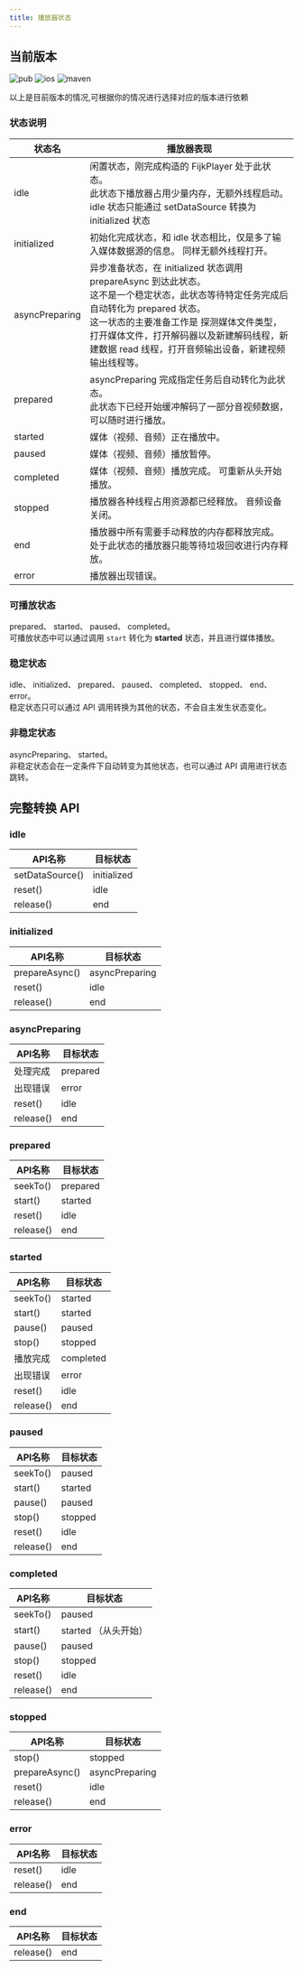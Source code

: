 ```yaml
---
title: 播放器状态
---
```


## 当前版本

![pub](https://img.shields.io/pub/v/fplayer?label=fplayer&style=flat-square) ![ios](https://img.shields.io/cocoapods/v/fplayer-core?color=red&label=Ios%20Pods&style=flat-square) ![maven](https://img.shields.io/maven-central/v/io.github.flutterplayer/fijkplayer-full?color=blue&style=flat-square&label=Android%20AAR)

以上是目前版本的情况,可根据你的情况进行选择对应的版本进行依赖

### 状态说明

|状态名|播放器表现|
|----|----|
|idle| 闲置状态，刚完成构造的 FijkPlayer 处于此状态。 <br> 此状态下播放器占用少量内存，无额外线程启动。 <br> idle 状态只能通过 setDataSource 转换为 initialized 状态 |
|initialized| 初始化完成状态，和 idle 状态相比，仅是多了输入媒体数据源的信息。 同样无额外线程打开。 |
|asyncPreparing| 异步准备状态，在 initialized 状态调用 prepareAsync 到达此状态。  <br> 这不是一个稳定状态，此状态等待特定任务完成后自动转化为 prepared 状态。 <br> 这一状态的主要准备工作是 探测媒体文件类型，打开媒体文件，打开解码器以及新建解码线程，新建数据 read 线程，打开音频输出设备，新建视频输出线程等。|
|prepared| asyncPreparing 完成指定任务后自动转化为此状态。 <br> 此状态下已经开始缓冲解码了一部分音视频数据，可以随时进行播放。 |
|started| 媒体（视频、音频）正在播放中。|
|paused| 媒体（视频、音频）播放暂停。|
|completed| 媒体（视频、音频）播放完成。 可重新从头开始播放。|
|stopped| 播放器各种线程占用资源都已经释放。 音频设备关闭。 |
|end| 播放器中所有需要手动释放的内存都释放完成。 <br> 处于此状态的播放器只能等待垃圾回收进行内存释放。|
|error| 播放器出现错误。|


### 可播放状态
prepared、 started、 paused、 completed。  
可播放状态中可以通过调用 `start` 转化为 **started** 状态，并且进行媒体播放。
### 稳定状态
idle、 initialized、 prepared、 paused、 completed、 stopped、 end、error。  
稳定状态只可以通过 API 调用转换为其他的状态，不会自主发生状态变化。
### 非稳定状态
asyncPreparing、 started。  
非稳定状态会在一定条件下自动转变为其他状态，也可以通过 API 调用进行状态跳转。


## 完整转换 API

### **idle**

|API名称|目标状态|
|----|----|
| setDataSource()  | initialized |
| reset()  | idle |
| release()  | end |



### **initialized**

|API名称|目标状态|
|----|----|
| prepareAsync()  | asyncPreparing |
| reset()  | idle |
| release()  | end |



### **asyncPreparing**

|API名称|目标状态|
|----|----|
| 处理完成  | prepared |
| 出现错误  | error |
| reset()  | idle |
| release()  | end |

### **prepared**

|API名称|目标状态|
|----|----|
| seekTo()  | prepared |
| start()  | started |
| reset()  | idle |
| release()  | end |


### **started**

|API名称|目标状态|
|----|----|
| seekTo()  | started |
| start()  | started |
| pause()  | paused |
| stop()  | stopped |
| 播放完成  | completed |
| 出现错误  | error |
| reset()  | idle |
| release()  | end |


### **paused**

|API名称|目标状态|
|----|----|
| seekTo()  | paused |
| start()  | started |
| pause()  | paused |
| stop()  | stopped |
| reset()  | idle |
| release()  | end |

### **completed**

|API名称|目标状态|
|----|----|
| seekTo()  | paused |
| start()  | started （从头开始）|
| pause()  | paused |
| stop()  | stopped |
| reset()  | idle |
| release()  | end |


### **stopped**

|API名称|目标状态|
|----|----|
| stop()  | stopped |
| prepareAsync()  | asyncPreparing |
| reset()  | idle |
| release()  | end |

### **error**

|API名称|目标状态|
|----|----|
| reset()  | idle |
| release()  | end |


### **end**

|API名称|目标状态|
|----|----|
| release()  | end |